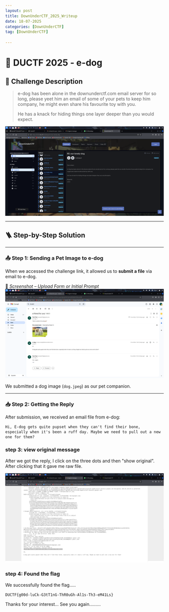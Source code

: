```yaml
---
layout: post
title: DownUnderCTF_2025_Writeup
date: 18-07-2025
categories: [DownUnderCTF]
tag: [DownUnderCTF]

---
```

# 🐶 DUCTF 2025 - e-dog


## 🧩 Challenge Description

> e-dog has been alone in the downunderctf.com email server for so long, please yeet him an email of some of your pets to keep him company, he might even share his favourite toy with you.  
>
> He has a knack for hiding things one layer deeper than you would expect.

![our lonely dog](images/our_lonely_dog.png)

---



## 🪜 Step-by-Step Solution

---

### 📤 Step 1: Sending a Pet Image to e-dog

When we accessed the challenge link, it allowed us to **submit a file** via email to e-dog.

📸 *Screenshot – Upload Form or Initial Prompt*  
![sent email](images/sent_email.png)

We submitted a dog image (`dog.jpeg`) as our pet companion.

---

### 📥 Step 2: Getting the Reply 

After submission, we received an email file from e-dog:

```shell
Hi, E-dog gets quite pupset when they can't find their bone, especially when it's been a ruff day. Maybe we need to pull out a new one for them?
```

### step 3: view original message

  After we got the reply, I click on the three dots and then "show original". After clicking that it gave me raw file.

  ![raw email](images/raw_email.png)

### step 4: Found the flag

We successfully found the flag.....

```shell
DUCTF{g00d-luCk-G3tT1nG-ThR0uGh-Al1s-Th3-eM41Ls}
```

Thanks for your interest... See you again.........